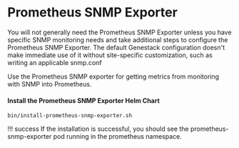 # Prometheus SNMP Exporter

You will not generally need the Prometheus SNMP Exporter unless you have
specific SNMP monitoring needs and take additional steps to configure the
Prometheus SNMP Exporter. The default Genestack configuration doesn't make
immediate use of it without site-specific customization, such as writing an
applicable snmp.conf

Use the Prometheus SNMP exporter for getting metrics from monitoring with SNMP
into Prometheus.

#### Install the Prometheus SNMP Exporter Helm Chart


``` shell
bin/install-prometheus-snmp-exporter.sh
```

!!! success
    If the installation is successful, you should see the prometheus-snmp-exporter pod running in the prometheus namespace.
